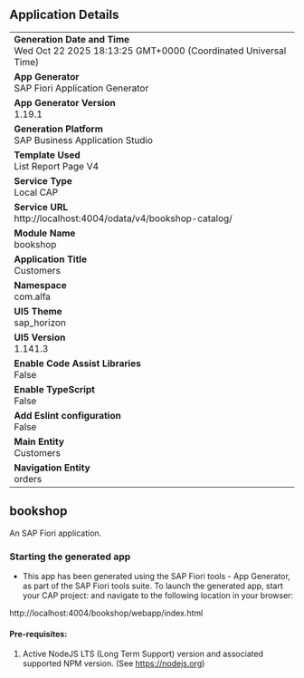 ## Application Details
|               |
| ------------- |
|**Generation Date and Time**<br>Wed Oct 22 2025 18:13:25 GMT+0000 (Coordinated Universal Time)|
|**App Generator**<br>SAP Fiori Application Generator|
|**App Generator Version**<br>1.19.1|
|**Generation Platform**<br>SAP Business Application Studio|
|**Template Used**<br>List Report Page V4|
|**Service Type**<br>Local CAP|
|**Service URL**<br>http://localhost:4004/odata/v4/bookshop-catalog/|
|**Module Name**<br>bookshop|
|**Application Title**<br>Customers|
|**Namespace**<br>com.alfa|
|**UI5 Theme**<br>sap_horizon|
|**UI5 Version**<br>1.141.3|
|**Enable Code Assist Libraries**<br>False|
|**Enable TypeScript**<br>False|
|**Add Eslint configuration**<br>False|
|**Main Entity**<br>Customers|
|**Navigation Entity**<br>orders|

## bookshop

An SAP Fiori application.

### Starting the generated app

-   This app has been generated using the SAP Fiori tools - App Generator, as part of the SAP Fiori tools suite.  To launch the generated app, start your CAP project:  and navigate to the following location in your browser:

http://localhost:4004/bookshop/webapp/index.html

#### Pre-requisites:

1. Active NodeJS LTS (Long Term Support) version and associated supported NPM version.  (See https://nodejs.org)


